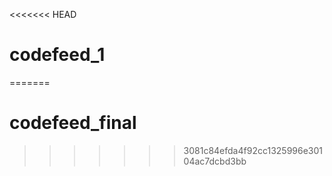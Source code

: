 <<<<<<< HEAD
# codefeed_1
=======
# codefeed_final
>>>>>>> 3081c84efda4f92cc1325996e30104ac7dcbd3bb
